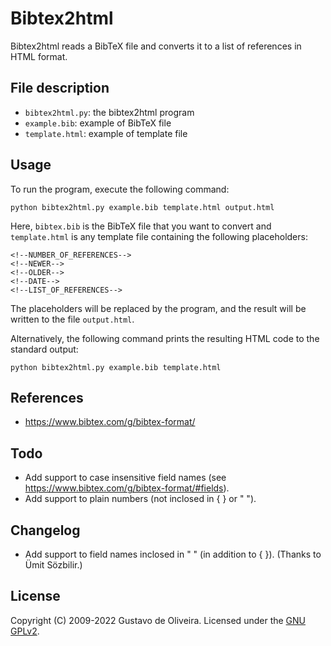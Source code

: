 # Bibtex2html

Bibtex2html reads a BibTeX file and converts it to a list of references in HTML format.

## File description

* `bibtex2html.py`: the bibtex2html program
* `example.bib`: example of BibTeX file
* `template.html`: example of template file

## Usage

To run the program, execute the following command:

    python bibtex2html.py example.bib template.html output.html

Here, `bibtex.bib` is the BibTeX file that you want to convert and `template.html` is any template file containing the following placeholders:

    <!--NUMBER_OF_REFERENCES-->
    <!--NEWER-->
    <!--OLDER-->
    <!--DATE-->
    <!--LIST_OF_REFERENCES-->

The placeholders will be replaced by the program, and the result will be written to the file `output.html`.

Alternatively, the following command prints the resulting HTML code to the standard output:

    python bibtex2html.py example.bib template.html

## References

* https://www.bibtex.com/g/bibtex-format/

## Todo

* Add support to case insensitive field names (see https://www.bibtex.com/g/bibtex-format/#fields).
* Add support to plain numbers (not inclosed in { } or " ").

## Changelog

* Add support to field names inclosed in " " (in addition to { }). (Thanks to Ümit Sözbilir.)

## License

Copyright (C) 2009-2022 Gustavo de Oliveira. Licensed under the [GNU GPLv2](LICENSE).
